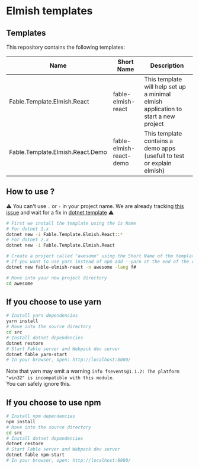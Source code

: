 # Elmish templates

## Templates

This repository contains the following templates:

| Name  | Short Name | Description  |
|---|---|---|
| Fable.Template.Elmish.React | fable-elmish-react | This template will help set up a minimal elmish application to start a new project |
| Fable.Template.Elmish.React.Demo | fable-elmish-react-demo | This template contains a demo apps (usefull to test or explain elmish) |

## How to use ?

:warning: You can't use `.` or `-` in your project name. We are already tracking [this issue](https://github.com/fable-elmish/templates/issues/7) and wait for a fix in [dotnet template](https://github.com/dotnet/templating/issues/402) :warning:

```bash
# First we install the template using the is Name
# For dotnet 1.x
dotnet new -i Fable.Template.Elmish.React::*
# For dotnet 2.x
dotnet new -i Fable.Template.Elmish.React

# Create a project called "awesome" using the Short Name of the template
# If you want to use yarn instead of npm add --yarn at the end of the command
dotnet new fable-elmish-react -n awesome -lang f#

# Move into your new project directory
cd awesome
```

## If you choose to use yarn
```bash
# Install yarn dependencies
yarn install
# Move into the source directory
cd src
# Install dotnet dependencies
dotnet restore
# Start Fable server and Webpack dev server
dotnet fable yarn-start
# In your browser, open: http://localhost:8080/
```

Note that yarn may emit a warning ``info fsevents@1.1.2: The platform "win32" is incompatible with this module``.  
You can safely ignore this.

## If you choose to use npm
```bash
# Install npm dependencies
npm install
# Move into the source directory
cd src
# Install dotnet dependencies
dotnet restore
# Start Fable server and Webpack dev server
dotnet fable npm-start
# In your browser, open: http://localhost:8080/
```

